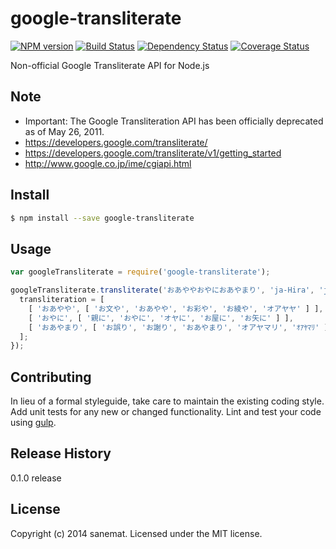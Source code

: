 # google-transliterate
[![NPM version][npm-image]][npm-url] [![Build Status][travis-image]][travis-url] [![Dependency Status][daviddm-url]][daviddm-image] [![Coverage Status][coveralls-image]][coveralls-url]

Non-official Google Transliterate API for Node.js

## Note
  - Important: The Google Transliteration API has been officially deprecated as of May 26, 2011.
  - https://developers.google.com/transliterate/
  - https://developers.google.com/transliterate/v1/getting_started
  - http://www.google.co.jp/ime/cgiapi.html

## Install

```bash
$ npm install --save google-transliterate
```


## Usage

```javascript
var googleTransliterate = require('google-transliterate');

googleTransliterate.transliterate('おあややおやにおあやまり', 'ja-Hira', 'ja', function(err, transliteration){
  transliteration = [
    [ 'おあやや', [ 'お文や', 'おあやや', 'お彩や', 'お綾や', 'オアヤヤ' ] ],
    [ 'おやに', [ '親に', 'おやに', 'オヤに', 'お屋に', 'お矢に' ] ],
    [ 'おあやまり', [ 'お誤り', 'お謝り', 'おあやまり', 'オアヤマリ', 'ｵｱﾔﾏﾘ' ] ]
  ];
});
```

## Contributing

In lieu of a formal styleguide, take care to maintain the existing coding style. Add unit tests for any new or changed functionality. Lint and test your code using [gulp](http://gulpjs.com/).


## Release History

0.1.0 release

## License

Copyright (c) 2014 sanemat. Licensed under the MIT license.



[npm-url]: https://npmjs.org/package/google-transliterate
[npm-image]: https://badge.fury.io/js/google-transliterate.svg
[travis-url]: https://travis-ci.org/sanemat/node-google-transliterate
[travis-image]: https://travis-ci.org/sanemat/node-google-transliterate.svg?branch=master
[daviddm-url]: https://david-dm.org/sanemat/node-google-transliterate.svg?theme=shields.io
[daviddm-image]: https://david-dm.org/sanemat/node-google-transliterate
[coveralls-url]: https://coveralls.io/r/sanemat/node-google-transliterate
[coveralls-image]: https://coveralls.io/repos/sanemat/node-google-transliterate/badge.png
